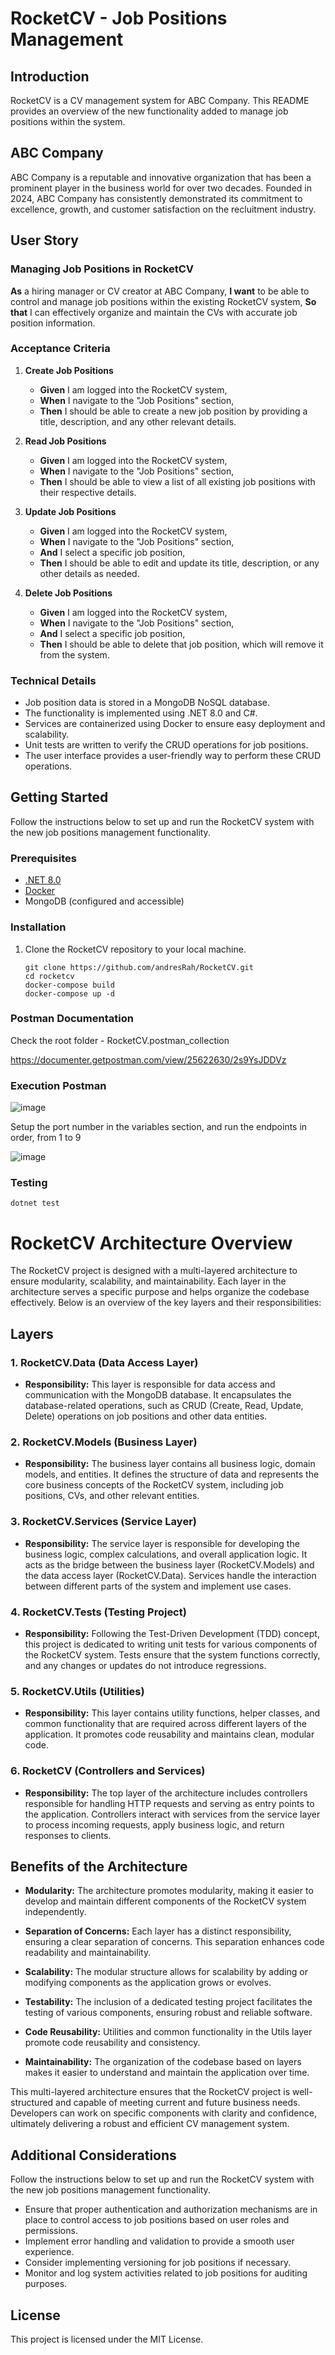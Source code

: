 # RocketCV - Job Positions Management

## Introduction

RocketCV is a CV management system for ABC Company. This README provides an overview of the new functionality added to manage job positions within the system.

## ABC Company

ABC Company is a reputable and innovative organization that has been a prominent player in the business world for over two decades. Founded in 2024, ABC Company has consistently demonstrated its commitment to excellence, growth, and customer satisfaction on the recluitment industry.

## User Story

### Managing Job Positions in RocketCV

**As** a hiring manager or CV creator at ABC Company,
**I want** to be able to control and manage job positions within the existing RocketCV system,
**So that** I can effectively organize and maintain the CVs with accurate job position information.

### Acceptance Criteria

1. **Create Job Positions**
   - **Given** I am logged into the RocketCV system,
   - **When** I navigate to the "Job Positions" section,
   - **Then** I should be able to create a new job position by providing a title, description, and any other relevant details.

2. **Read Job Positions**
   - **Given** I am logged into the RocketCV system,
   - **When** I navigate to the "Job Positions" section,
   - **Then** I should be able to view a list of all existing job positions with their respective details.

3. **Update Job Positions**
   - **Given** I am logged into the RocketCV system,
   - **When** I navigate to the "Job Positions" section,
   - **And** I select a specific job position,
   - **Then** I should be able to edit and update its title, description, or any other details as needed.

4. **Delete Job Positions**
   - **Given** I am logged into the RocketCV system,
   - **When** I navigate to the "Job Positions" section,
   - **And** I select a specific job position,
   - **Then** I should be able to delete that job position, which will remove it from the system.

### Technical Details

- Job position data is stored in a MongoDB NoSQL database.
- The functionality is implemented using .NET 8.0 and C#.
- Services are containerized using Docker to ensure easy deployment and scalability.
- Unit tests are written to verify the CRUD operations for job positions.
- The user interface provides a user-friendly way to perform these CRUD operations.

## Getting Started

Follow the instructions below to set up and run the RocketCV system with the new job positions management functionality.

### Prerequisites

- [.NET 8.0](https://dotnet.microsoft.com/download/dotnet/8.0)
- [Docker](https://www.docker.com/)
- MongoDB (configured and accessible)

### Installation

1. Clone the RocketCV repository to your local machine.

   ```shell
   git clone https://github.com/andresRah/RocketCV.git
   cd rocketcv
   docker-compose build
   docker-compose up -d
   ```

### Postman Documentation

Check the root folder - RocketCV.postman_collection

https://documenter.getpostman.com/view/25622630/2s9YsJDDVz

### Execution Postman
![image](https://github.com/andresRah/RocketCV/assets/10521199/14f02826-8679-47d2-852d-6fe843c89c53)

Setup the port number in the variables section, and run the endpoints in order, from 1 to 9

![image](https://github.com/andresRah/RocketCV/assets/10521199/112c9c55-8f02-4add-a757-8fea8c217092)

### Testing
   ```shell
   dotnet test
   ```

# RocketCV Architecture Overview

The RocketCV project is designed with a multi-layered architecture to ensure modularity, scalability, and maintainability. Each layer in the architecture serves a specific purpose and helps organize the codebase effectively. Below is an overview of the key layers and their responsibilities:

## Layers

### 1. RocketCV.Data (Data Access Layer)

- **Responsibility:** This layer is responsible for data access and communication with the MongoDB database. It encapsulates the database-related operations, such as CRUD (Create, Read, Update, Delete) operations on job positions and other data entities.

### 2. RocketCV.Models (Business Layer)

- **Responsibility:** The business layer contains all business logic, domain models, and entities. It defines the structure of data and represents the core business concepts of the RocketCV system, including job positions, CVs, and other relevant entities.

### 3. RocketCV.Services (Service Layer)

- **Responsibility:** The service layer is responsible for developing the business logic, complex calculations, and overall application logic. It acts as the bridge between the business layer (RocketCV.Models) and the data access layer (RocketCV.Data). Services handle the interaction between different parts of the system and implement use cases.

### 4. RocketCV.Tests (Testing Project)

- **Responsibility:** Following the Test-Driven Development (TDD) concept, this project is dedicated to writing unit tests for various components of the RocketCV system. Tests ensure that the system functions correctly, and any changes or updates do not introduce regressions.

### 5. RocketCV.Utils (Utilities)

- **Responsibility:** This layer contains utility functions, helper classes, and common functionality that are required across different layers of the application. It promotes code reusability and maintains clean, modular code.

### 6. RocketCV (Controllers and Services)

- **Responsibility:** The top layer of the architecture includes controllers responsible for handling HTTP requests and serving as entry points to the application. Controllers interact with services from the service layer to process incoming requests, apply business logic, and return responses to clients.

## Benefits of the Architecture

- **Modularity:** The architecture promotes modularity, making it easier to develop and maintain different components of the RocketCV system independently.

- **Separation of Concerns:** Each layer has a distinct responsibility, ensuring a clear separation of concerns. This separation enhances code readability and maintainability.

- **Scalability:** The modular structure allows for scalability by adding or modifying components as the application grows or evolves.

- **Testability:** The inclusion of a dedicated testing project facilitates the testing of various components, ensuring robust and reliable software.

- **Code Reusability:** Utilities and common functionality in the Utils layer promote code reusability and consistency.

- **Maintainability:** The organization of the codebase based on layers makes it easier to understand and maintain the application over time.

This multi-layered architecture ensures that the RocketCV project is well-structured and capable of meeting current and future business needs. Developers can work on specific components with clarity and confidence, ultimately delivering a robust and efficient CV management system.

## Additional Considerations

Follow the instructions below to set up and run the RocketCV system with the new job positions management functionality.

- Ensure that proper authentication and authorization mechanisms are in place to control access to job positions based on user roles and permissions.
- Implement error handling and validation to provide a smooth user experience.
- Consider implementing versioning for job positions if necessary.
- Monitor and log system activities related to job positions for auditing purposes.

## License

This project is licensed under the MIT License.
